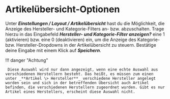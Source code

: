 # Artikelübersicht-Optionen

Unter _**Einstellungen / Layout / Artikelübersicht**_ hast du die Möglichkeit, die Anzeige des Hersteller- und Kategorie-Filters an- bzw. abzuschalten. Trage hierzu in das Eingabefeld _**Hersteller- und Kategorie-Filter anzeigen?**_ eine 1 \(aktivieren\) bzw. eine 0 \(deaktivieren\) ein, um die Anzeige des Kategorie- bzw. Hersteller-Dropdowns in der Artikelübersicht zu steuern. Bestätige deine Eingabe mit einem Klick auf _**Speichern**_.

!!! danger "Achtung"

	 Diese Auswahl wird nur dann angezeigt, wenn eine echte Auswahl aus verschiedenen Herstellern besteht. Das heißt, es müssen zum einen unter _**Artikel \> Hersteller**_ verschiedene Hersteller angelegt worden sein und sich in der betreffenden Übersicht auch Artikel befinden, die verschiedenen Herstellern zugeordnet wurden. Gibt es nur Artikel eines Herstellers, erscheint diese Auswahl nicht.



